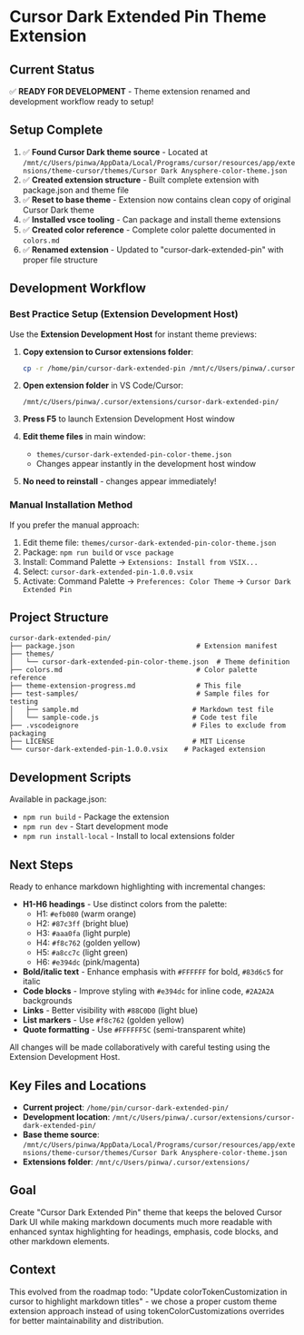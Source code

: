 # Cursor Dark Extended Pin Theme Extension

## Current Status
✅ **READY FOR DEVELOPMENT** - Theme extension renamed and development workflow ready to setup!

## Setup Complete
1. ✅ **Found Cursor Dark theme source** - Located at `/mnt/c/Users/pinwa/AppData/Local/Programs/cursor/resources/app/extensions/theme-cursor/themes/Cursor Dark Anysphere-color-theme.json`
2. ✅ **Created extension structure** - Built complete extension with package.json and theme file
3. ✅ **Reset to base theme** - Extension now contains clean copy of original Cursor Dark theme
4. ✅ **Installed vsce tooling** - Can package and install theme extensions
5. ✅ **Created color reference** - Complete color palette documented in `colors.md`
6. ✅ **Renamed extension** - Updated to "cursor-dark-extended-pin" with proper file structure

## Development Workflow

### Best Practice Setup (Extension Development Host)
Use the **Extension Development Host** for instant theme previews:

1. **Copy extension to Cursor extensions folder**:
   ```bash
   cp -r /home/pin/cursor-dark-extended-pin /mnt/c/Users/pinwa/.cursor/extensions/cursor-dark-extended-pin
   ```

2. **Open extension folder** in VS Code/Cursor: 
   ```
   /mnt/c/Users/pinwa/.cursor/extensions/cursor-dark-extended-pin/
   ```

3. **Press F5** to launch Extension Development Host window

4. **Edit theme files** in main window:
   - `themes/cursor-dark-extended-pin-color-theme.json`
   - Changes appear instantly in the development host window

5. **No need to reinstall** - changes appear immediately!

### Manual Installation Method
If you prefer the manual approach:
1. Edit theme file: `themes/cursor-dark-extended-pin-color-theme.json`
2. Package: `npm run build` or `vsce package`
3. Install: Command Palette → `Extensions: Install from VSIX...`
4. Select: `cursor-dark-extended-pin-1.0.0.vsix`
5. Activate: Command Palette → `Preferences: Color Theme` → `Cursor Dark Extended Pin`

## Project Structure
```
cursor-dark-extended-pin/
├── package.json                              # Extension manifest
├── themes/
│   └── cursor-dark-extended-pin-color-theme.json  # Theme definition
├── colors.md                                 # Color palette reference
├── theme-extension-progress.md               # This file
├── test-samples/                             # Sample files for testing
│   ├── sample.md                            # Markdown test file
│   └── sample-code.js                       # Code test file
├── .vscodeignore                            # Files to exclude from packaging
├── LICENSE                                  # MIT License
└── cursor-dark-extended-pin-1.0.0.vsix    # Packaged extension
```

## Development Scripts
Available in package.json:
- `npm run build` - Package the extension
- `npm run dev` - Start development mode
- `npm run install-local` - Install to local extensions folder

## Next Steps

Ready to enhance markdown highlighting with incremental changes:
- **H1-H6 headings** - Use distinct colors from the palette:
  - H1: `#efb080` (warm orange)
  - H2: `#87c3ff` (bright blue)  
  - H3: `#aaa0fa` (light purple)
  - H4: `#f8c762` (golden yellow)
  - H5: `#a8cc7c` (light green)
  - H6: `#e394dc` (pink/magenta)
- **Bold/italic text** - Enhance emphasis with `#FFFFFF` for bold, `#83d6c5` for italic
- **Code blocks** - Improve styling with `#e394dc` for inline code, `#2A2A2A` backgrounds
- **Links** - Better visibility with `#88C0D0` (light blue)
- **List markers** - Use `#f8c762` (golden yellow)
- **Quote formatting** - Use `#FFFFFF5C` (semi-transparent white)

All changes will be made collaboratively with careful testing using the Extension Development Host.

## Key Files and Locations
- **Current project**: `/home/pin/cursor-dark-extended-pin/`
- **Development location**: `/mnt/c/Users/pinwa/.cursor/extensions/cursor-dark-extended-pin/`
- **Base theme source**: `/mnt/c/Users/pinwa/AppData/Local/Programs/cursor/resources/app/extensions/theme-cursor/themes/Cursor Dark Anysphere-color-theme.json`
- **Extensions folder**: `/mnt/c/Users/pinwa/.cursor/extensions/`

## Goal
Create "Cursor Dark Extended Pin" theme that keeps the beloved Cursor Dark UI while making markdown documents much more readable with enhanced syntax highlighting for headings, emphasis, code blocks, and other markdown elements.

## Context
This evolved from the roadmap todo: "Update colorTokenCustomization in cursor to highlight markdown titles" - we chose a proper custom theme extension approach instead of using tokenColorCustomizations overrides for better maintainability and distribution.